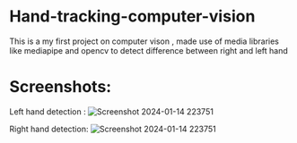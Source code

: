 # Hand-tracking-computer-vision
This is a my first project  on computer vison , made use of media libraries like mediapipe and opencv to detect difference between right and left hand

# Screenshots:

Left hand detection :
![Screenshot 2024-01-14 223751](https://github.com/yssvi72/Hand-tracking-computer-vision/assets/141433982/0b7f470d-fe26-4889-a591-2b0c88d26261)

Right hand detection: 
![Screenshot 2024-01-14 223751](https://github.com/yssvi72/Hand-tracking-computer-vision/assets/141433982/957509fd-389c-43d7-aa41-b618d806c9f1)
